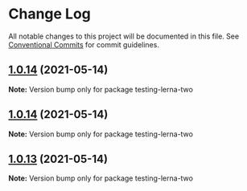 # Change Log

All notable changes to this project will be documented in this file.
See [Conventional Commits](https://conventionalcommits.org) for commit guidelines.

## [1.0.14](https://github.com/DavidWells/mono-repo-test/compare/testing-lerna-two@1.0.4...testing-lerna-two@1.0.14) (2021-05-14)

**Note:** Version bump only for package testing-lerna-two





## [1.0.14](https://github.com/DavidWells/mono-repo-test/compare/testing-lerna-two@1.0.4...testing-lerna-two@1.0.14) (2021-05-14)

**Note:** Version bump only for package testing-lerna-two





## [1.0.13](https://github.com/DavidWells/mono-repo-test/compare/testing-lerna-two@1.0.4...testing-lerna-two@1.0.13) (2021-05-14)

**Note:** Version bump only for package testing-lerna-two
